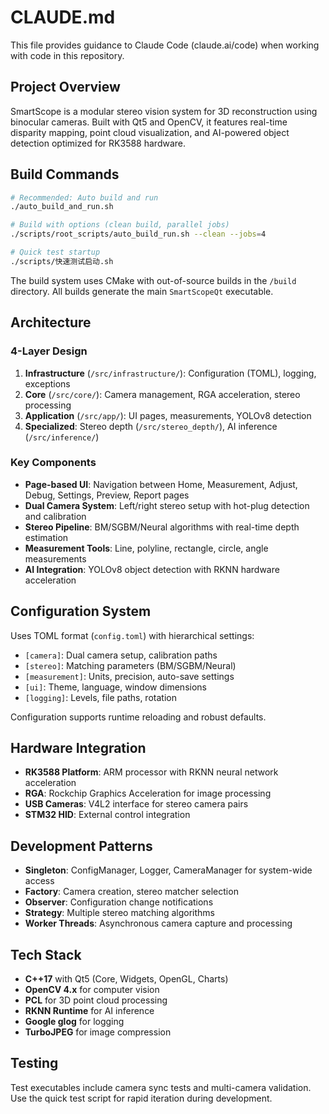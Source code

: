 # CLAUDE.md

This file provides guidance to Claude Code (claude.ai/code) when working with code in this repository.

## Project Overview

SmartScope is a modular stereo vision system for 3D reconstruction using binocular cameras. Built with Qt5 and OpenCV, it features real-time disparity mapping, point cloud visualization, and AI-powered object detection optimized for RK3588 hardware.

## Build Commands

```bash
# Recommended: Auto build and run
./auto_build_and_run.sh

# Build with options (clean build, parallel jobs)
./scripts/root_scripts/auto_build_run.sh --clean --jobs=4

# Quick test startup
./scripts/快速测试启动.sh
```

The build system uses CMake with out-of-source builds in the `/build` directory. All builds generate the main `SmartScopeQt` executable.

## Architecture

### 4-Layer Design
1. **Infrastructure** (`/src/infrastructure/`): Configuration (TOML), logging, exceptions
2. **Core** (`/src/core/`): Camera management, RGA acceleration, stereo processing
3. **Application** (`/src/app/`): UI pages, measurements, YOLOv8 detection
4. **Specialized**: Stereo depth (`/src/stereo_depth/`), AI inference (`/src/inference/`)

### Key Components
- **Page-based UI**: Navigation between Home, Measurement, Adjust, Debug, Settings, Preview, Report pages
- **Dual Camera System**: Left/right stereo setup with hot-plug detection and calibration
- **Stereo Pipeline**: BM/SGBM/Neural algorithms with real-time depth estimation
- **Measurement Tools**: Line, polyline, rectangle, circle, angle measurements
- **AI Integration**: YOLOv8 object detection with RKNN hardware acceleration

## Configuration System

Uses TOML format (`config.toml`) with hierarchical settings:
- `[camera]`: Dual camera setup, calibration paths
- `[stereo]`: Matching parameters (BM/SGBM/Neural)
- `[measurement]`: Units, precision, auto-save settings
- `[ui]`: Theme, language, window dimensions
- `[logging]`: Levels, file paths, rotation

Configuration supports runtime reloading and robust defaults.

## Hardware Integration

- **RK3588 Platform**: ARM processor with RKNN neural network acceleration
- **RGA**: Rockchip Graphics Acceleration for image processing
- **USB Cameras**: V4L2 interface for stereo camera pairs
- **STM32 HID**: External control integration

## Development Patterns

- **Singleton**: ConfigManager, Logger, CameraManager for system-wide access
- **Factory**: Camera creation, stereo matcher selection
- **Observer**: Configuration change notifications
- **Strategy**: Multiple stereo matching algorithms
- **Worker Threads**: Asynchronous camera capture and processing

## Tech Stack

- **C++17** with Qt5 (Core, Widgets, OpenGL, Charts)
- **OpenCV 4.x** for computer vision
- **PCL** for 3D point cloud processing
- **RKNN Runtime** for AI inference
- **Google glog** for logging
- **TurboJPEG** for image compression

## Testing

Test executables include camera sync tests and multi-camera validation. Use the quick test script for rapid iteration during development.
